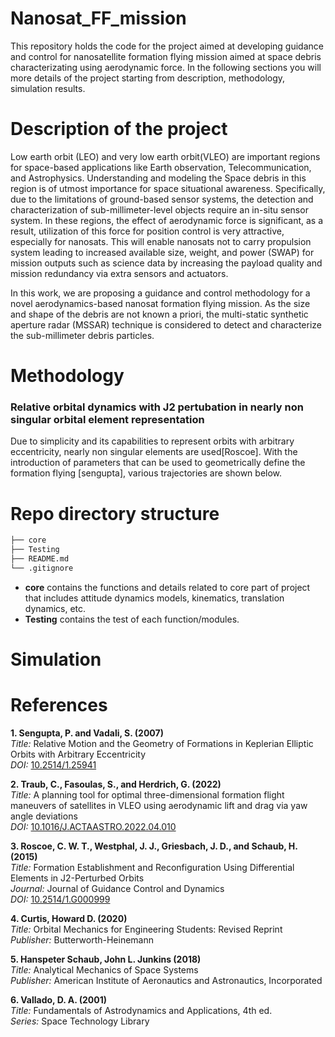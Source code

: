 # Nanosat_FF_mission

This repository holds the code for the project aimed at developing guidance and control for nanosatellite formation flying mission aimed at space debris characterizating using aerodynamic force. In the following sections you will more details of the project starting from description, methodology, simulation results.

# Description of the project

Low earth orbit (LEO) and very low earth orbit(VLEO)  are important regions for space-based applications like Earth observation, Telecommunication, and Astrophysics. Understanding and modeling the Space debris in this region is of utmost importance for space situational awareness. Specifically, due to the limitations of ground-based sensor systems, the detection and characterization of sub-millimeter-level objects require an in-situ sensor system. In these regions, the effect of aerodynamic force is significant, as a result, utilization of this force for position control is very attractive, especially for nanosats. This will enable nanosats not to carry propulsion system leading to increased available size, weight, and power (SWAP) for mission outputs such as science data by increasing the payload quality and mission redundancy via extra sensors and actuators. 	
 
In this work, we are proposing a guidance and control methodology for a novel aerodynamics-based nanosat formation flying mission. As the size and shape of the debris are not known a priori, the multi-static synthetic aperture radar (MSSAR) technique is considered to detect and characterize the sub-millimeter debris particles. 


# Methodology

### Relative orbital dynamics with J2 pertubation in nearly non singular orbital element representation

Due to simplicity and its capabilities to represent orbits with arbitrary eccentricity, nearly non singular elements are used[Roscoe]. With the introduction of parameters that can be used to geometrically define the formation flying [sengupta], various trajectories are shown below.

# Repo directory structure
```markdown
├── core
├── Testing
├── README.md
└── .gitignore
```

- **core** contains the functions and details related to core part of project that includes attitude dynamics models, kinematics, translation dynamics, etc.
- **Testing** contains the test of each function/modules.
# Simulation



# References

**1. Sengupta, P. and Vadali, S. (2007)**  
*Title:* Relative Motion and the Geometry of Formations in Keplerian Elliptic Orbits with Arbitrary Eccentricity  
*DOI:* [10.2514/1.25941](https://doi.org/10.2514/1.25941)  

**2. Traub, C., Fasoulas, S., and Herdrich, G. (2022)**  
*Title:* A planning tool for optimal three-dimensional formation flight maneuvers of satellites in VLEO using aerodynamic lift and drag via yaw angle deviations  
*DOI:* [10.1016/J.ACTAASTRO.2022.04.010](https://doi.org/10.1016/J.ACTAASTRO.2022.04.010)  

**3. Roscoe, C. W. T., Westphal, J. J., Griesbach, J. D., and Schaub, H. (2015)**  
*Title:* Formation Establishment and Reconfiguration Using Differential Elements in J2-Perturbed Orbits  
*Journal:* Journal of Guidance Control and Dynamics  
*DOI:* [10.2514/1.G000999](https://doi.org/10.2514/1.G000999)  

**4. Curtis, Howard D. (2020)**  
*Title:* Orbital Mechanics for Engineering Students: Revised Reprint  
*Publisher:* Butterworth-Heinemann  

**5. Hanspeter Schaub, John L. Junkins (2018)**  
*Title:* Analytical Mechanics of Space Systems  
*Publisher:* American Institute of Aeronautics and Astronautics, Incorporated  

**6. Vallado, D. A. (2001)**  
*Title:* Fundamentals of Astrodynamics and Applications, 4th ed.  
*Series:* Space Technology Library  
